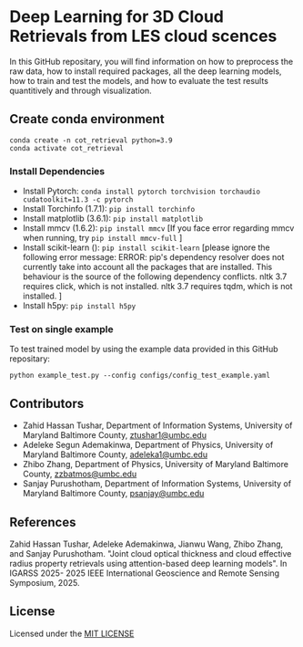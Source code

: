# Deep Learning for 3D Cloud Retrievals from LES cloud scences
In this GitHub repositary, you will find information on how to preprocess the raw data, how to install required packages, all the deep learning models, how to train and test the models, and how to evaluate the test results quantitively and through visualization.


## Create conda environment
```
conda create -n cot_retrieval python=3.9 
conda activate cot_retrieval
```
### Install Dependencies
* Install Pytorch: ```conda install pytorch torchvision torchaudio cudatoolkit=11.3 -c pytorch```
* Install Torchinfo (1.7.1): ```pip install torchinfo```
* Install matplotlib (3.6.1): ```pip install matplotlib```
* Install mmcv (1.6.2): ```pip install mmcv``` [If you face error regarding mmcv when running, try ```pip install mmcv-full``` ]
* Install scikit-learn (): ```pip install scikit-learn``` [please ignore the following error message: ERROR: pip's dependency resolver does not currently take into account all the packages that are installed. This behaviour is the source of the following dependency conflicts. nltk 3.7 requires click, which is not installed. nltk 3.7 requires tqdm, which is not installed. ]
* Install h5py: ```pip install h5py```


### Test on single example
To test trained model by using the example data provided in this GitHub repositary:
```
python example_test.py --config configs/config_test_example.yaml
```
## Contributors
* Zahid Hassan Tushar, Department of Information Systems, University of Maryland Baltimore County, <ztushar1@umbc.edu>
* Adeleke Segun Ademakinwa, Department of Physics, University of Maryland Baltimore County, <adeleka1@umbc.edu>
* Zhibo Zhang, Department of Physics, University of Maryland Baltimore County, <zzbatmos@umbc.edu>
* Sanjay Purushotham, Department of Information Systems, University of Maryland Baltimore County, <psanjay@umbc.edu>

## References
Zahid Hassan Tushar, Adeleke Ademakinwa, Jianwu Wang, Zhibo Zhang, and Sanjay Purushotham. "Joint cloud optical thickness and cloud effective radius property retrievals using attention-based deep learning models". In IGARSS 2025- 2025 IEEE International Geoscience and Remote Sensing Symposium, 2025.

## License
  Licensed under the [MIT LICENSE](LICENSE)
